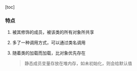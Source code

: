 [toc]

### 特点

1. 被其修饰的成员，被该类的所有对象所共享

2. 多了一种调用方式，可以通过类名调用

3. 随着类的加载而加载，比对象优先存在

   > 静态成员变量存放在堆内存，如未初始化，则会给默认值